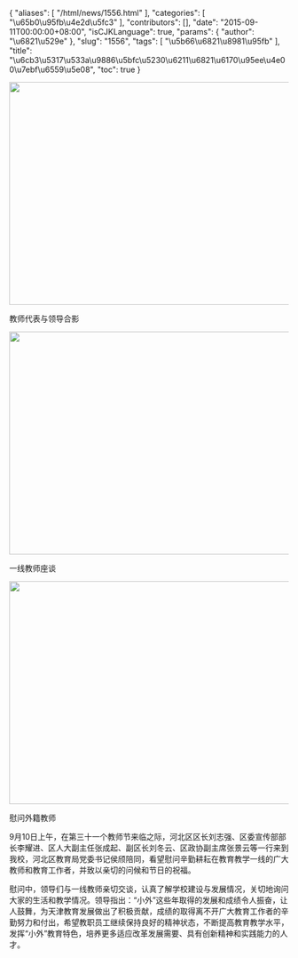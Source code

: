 {
    "aliases": [
        "/html/news/1556.html"
    ],
    "categories": [
        "\u65b0\u95fb\u4e2d\u5fc3"
    ],
    "contributors": [],
    "date": "2015-09-11T00:00:00+08:00",
    "isCJKLanguage": true,
    "params": {
        "author": "\u6821\u529e"
    },
    "slug": "1556",
    "tags": [
        "\u5b66\u6821\u8981\u95fb"
    ],
    "title": "\u6cb3\u5317\u533a\u9886\u5bfc\u5230\u6211\u6821\u6170\u95ee\u4e00\u7ebf\u6559\u5e08",
    "toc": true
}


<img
    src="https://cdn.tfls.online/mirror/full/0d714b6e5ccb4ec0d2de8c19f331287547a39e5a.jpg"
    style="display:block;margin-left:auto;margin-right:auto;"
    decoding="async"
    fetchpriority="auto"
    loading="lazy"
    height="401"
    width="600"
/>




教师代表与领导合影





<img
    src="https://cdn.tfls.online/mirror/full/f8b1925184963ba3cd7e716b7c375a2e27de3505.jpg"
    style="display:block;margin-left:auto;margin-right:auto;"
    decoding="async"
    fetchpriority="auto"
    loading="lazy"
    height="401"
    width="600"
/>




一线教师座谈





<img
    src="https://cdn.tfls.online/mirror/full/d0eb9f6f9705502c7835b64991d9fc477a493c4b.jpg"
    style="display:block;margin-left:auto;margin-right:auto;"
    decoding="async"
    fetchpriority="auto"
    loading="lazy"
    height="401"
    width="600"
/>




慰问外籍教师




  





9月10日上午，在第三十一个教师节来临之际，河北区区长刘志强、区委宣传部部长李耀进、区人大副主任张成起、副区长刘冬云、区政协副主席张景云等一行来到我校，河北区教育局党委书记侯颀陪同，看望慰问辛勤耕耘在教育教学一线的广大教师和教育工作者，并致以亲切的问候和节日的祝福。




慰问中，领导们与一线教师亲切交谈，认真了解学校建设与发展情况，关切地询问大家的生活和教学情况。领导指出：“小外”这些年取得的发展和成绩令人振奋，让人鼓舞，为天津教育发展做出了积极贡献，成绩的取得离不开广大教育工作者的辛勤努力和付出，希望教职员工继续保持良好的精神状态，不断提高教育教学水平，发挥“小外”教育特色，培养更多适应改革发展需要、具有创新精神和实践能力的人才。




  



